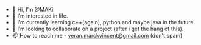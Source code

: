 - 👋 Hi, I’m @MAKi
- 👀 I’m interested in life.
- 🌱 I’m currently learning c++(again), python and maybe java in the future.
- 💞️ I’m looking to collaborate on a project (after i get the hang of this).
- 📫 How to reach me - veran.marckvincent@gmail.com (don't spam)

<!---
MAKi-mi/MAKi-mi is a ✨ special ✨ repository because its `README.md` (this file) appears on your GitHub profile.
You can click the Preview link to take a look at your changes.
--->
